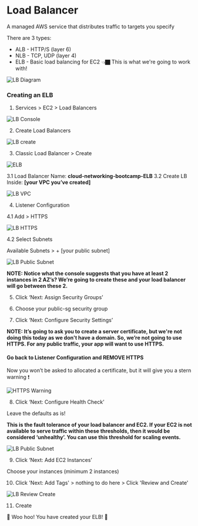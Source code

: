 # Load Balancer 
A managed AWS service that distributes traffic to targets you specify

There are 3 types:
- ALB - HTTP/S (layer 6)
- NLB - TCP, UDP (layer 4)
- ELB - Basic load balancing for EC2 👈🏿 This is what we're going to work with!

![LB Diagram](images/elb_network_diagram.png)


### Creating an ELB

1. Services > EC2 > Load Balancers

![LB Console](images/services_elb.png)

2. Create Load Balancers

![LB create](images/create_lb.png)

3. Classic Load Balancer > Create

![ELB](images/classic_lb.png)

3.1 Load Balancer Name: __cloud-networking-bootcamp-ELB__
3.2 Create LB Inside: __[your VPC you’ve created]__

![LB VPC](images/lb_vpc.png)

4. Listener Configuration

4.1 Add > HTTPS

![LB HTTPS](images/https_elb.png)

4.2 Select Subnets

Available Subnets > + [your public subnet]

![LB Public Subnet](images/lb_public_subnet.png)

__NOTE: Notice what the console suggests that you have at least 2 instances in 2 AZ’s? We’re going to create these and your load balancer will go between these 2.__

5. Click ‘Next: Assign Security Groups’

6. Choose your public-sg security group

7. Click ‘Next: Configure Security Settings’

__NOTE: It’s going to ask you to create a server certificate, but we're not doing this today as we don't have a domain. So, we’re not going to use HTTPS. For any public traffic, your app will want to use HTTPS.__

#### Go back to Listener Configuration and REMOVE HTTPS

Now you won’t be asked to allocated a certificate, but it will give you a stern warning ❗️

![HTTPS Warning](images/lb_warning.png)


8. Click ‘Next: Configure Health Check’

Leave the defaults as is!

__This is the fault tolerance of your load balancer and EC2. If your EC2 is not available to serve traffic within these thresholds, then it would be considered ‘unhealthy’. You can use this threshold for scaling events.__

![LB Public Subnet](images/lb_health_check.png)


9. Click ‘Next: Add EC2 Instances’

Choose your instances (minimum 2 instances)

10. Click 'Next: Add Tags' > nothing to do here > Click 'Review and Create'

![LB Review Create](images/review_create_lb.png)

11. Create

🌈 Woo hoo! You have created your ELB! 🌈

